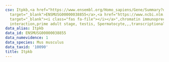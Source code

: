```yaml
---
csv: Itpkb,<a href="https://www.ensembl.org/Homo_sapiens/Gene/Summary?db=core;g=ENSMUSG00000038855"
  target="_blank">ENSMUSG00000038855</a>,<a href="https://www.ncbi.nlm.nih.gov/pubmed/25450459"
  target="_blank"><i class="fas fa-file"></i></a>",chromatin immunoprecipitation assay,direct
  interaction,prime adult stage, testis, Spermatocyte,,,transcriptional regulation,
data_alias: Itpkb
data_id: ENSMUSG00000038855
data_numevidence: 1
data_species: Mus musculus
data_taxid: '10090'
title: Itpkb
---
```

